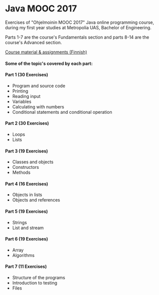 # Java MOOC 2017
Exercises of "Ohjelmoinin MOOC 2017" Java online programming course, during my first year studies at Metropolia UAS, Bachelor of Engineering.

Parts 1-7 are the course's Fundamentals section and parts 8-14 are the course's Advanced section.

[Course material & assignments (Finnish)](https://2017-ohjelmointi.github.io/)

#### Some of the topic's covered by each part:

#### Part 1 (30 Exercises)
+ Program and source code
+ Printing
+ Reading input
+ Variables
+ Calculating with numbers
+ Conditional statements and conditional operation

#### Part 2 (30 Exercises)
+ Loops
+ Lists

#### Part 3 (19 Exercises)
+ Classes and objects
+ Constructors
+ Methods

#### Part 4 (16 Exercises)
+ Objects in lists
+ Objects and references

#### Part 5 (19 Exercises)
+ Strings
+ List and stream

#### Part 6 (19 Exercises)
+ Array
+ Algorithms

#### Part 7 (11 Exercises)
+ Structure of the programs
+ Introduction to testing
+ Files

